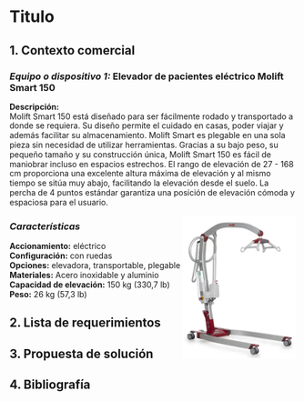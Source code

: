 # Titulo

## 1. Contexto comercial

### _Equipo o dispositivo 1:_ Elevador de pacientes eléctrico Molift Smart 150

<p style="line-height: 1.2;">
<strong>Descripción:</strong><br>
Molift Smart 150 está diseñado para ser fácilmente rodado y transportado a donde se requiera. Su diseño permite el cuidado en casas, poder viajar y además facilitar su almacenamiento. Molift Smart es plegable en una sola pieza sin necesidad de utilizar herramientas. Gracias a su bajo peso, su pequeño tamaño y su construcción única, Molift Smart 150 es fácil de maniobrar incluso en espacios estrechos. El rango de elevación de 27 - 168 cm proporciona una excelente altura máxima de elevación y al mismo tiempo se sitúa muy abajo, facilitando la elevación desde el suelo. La percha de 4 puntos estándar garantiza una posición de elevación cómoda y espaciosa para el usuario.
</p>

<img align='right' src="https://github.com/Misancio-T/FUNBIO---GRUPO-4/blob/main/Entregables/Resources/FunBio_imagen_8.png?raw=true" alt="Elevador de pacientes eléctrico Molift Smart 150" width="200">

### _Características_

<p style="line-height: 3.0;">
<p><strong>Accionamiento:</strong> eléctrico<br/><strong>Configuración:</strong> con ruedas<br/><strong>Opciones:</strong> elevadora, transportable, plegable<br/><strong>Materiales:</strong> Acero inoxidable y aluminio<br/><strong>Capacidad de elevación:</strong> 150 kg (330,7 lb)<br/><strong>Peso:</strong> 26 kg (57,3 lb)<br/></p>
</p>


## 2. Lista de requerimientos



## 3. Propuesta de solución



## 4. Bibliografía

